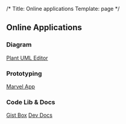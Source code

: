 /*
Title: Online applications
Template: page
*/
## Online Applications
### Diagram
[Plant UML Editor](http://z720.github.io/plantuml-editor/)

### Prototyping
[Marvel App](https://marvelapp.com/)

### Code Lib & Docs
[Gist Box](https://app.gistboxapp.com/)
[Dev Docs](http://devdocs.io/)
